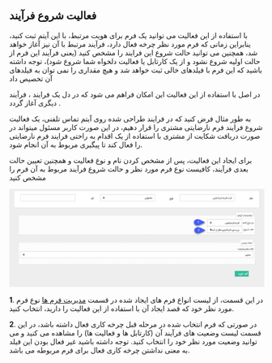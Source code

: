 ﻿##  فعالیت شروع فرآیند  



با استفاده از این فعالیت می توانید یک فرم برای هویت مرتبط، با این آیتم ثبت کنید، ینابراین زمانی که فرم مورد نظر چرخه فعال دارد، فرآیند مرتبط با آن نیز آغاز خواهد شد، همچنین می توانید حالت شروع این فرایند را مشخص کنید (یعنی فرآیند این فرم از حالت اولیه شروع نشود و از یک کارتابل یا فعالیت دلخواه شما شروع شود)، توجه داشته باشید که این فرم با فیلدهای خالی ثبت خواهد شد و هیچ مقداری را نمی توان به فیلدهای آن تخصیص داد

در اصل با استفاده از این فعالیت این امکان فراهم می شود که در دل یک فرایند ، فرآیند دیگری آغاز گردد .

به طور مثال فرض کنید که در فرایند طراحی شده روی آیتم تماس تلفنی، یک فعالیت شروع فرایند فرم نارضایتی مشتری را قرار دهیم، در این صورت کاربر مسئول میتواند در صورت دریافت شکایت از مشتری با استفاده از یک اقدام به راحتی فرایند فرم نارضایتی را فعال کند تا پیگیری مربوط به آن انجام شود.

برای ایجاد این فعالیت، پس از مشخص کردن نام و نوع فعالیت و همچنین تعیین حالت بعدی فرآیند، کافیست نوع فرم مورد نظر و حالت شروع فرآیند مربوط به آن فرم را مشخص کنید

![](StartProcess.png)

**1**. در این قسمت، از لیست انواع فرم های ایجاد شده در قسمت [مدیریت فرم ها](https://github.com/1stco/PayamGostarDocs/blob/master/help%202.5.4/Settings/Personalization-crm/Form-management/Form-management.md) نوع فرم مورد نظر خود که قصد ایجاد آن با استفاده از این فعالیت را دارید، انتخاب کنید.

**2**. در صورتی که فرم انتخاب شده در مرحله قبل چرخه کاری فعال داشته باشد، در این قسمت لیست وضعیت های فرآیند آن (کارتابل ها و فعالیت ها) را مشاهده می کنید و می توانید وضعیت مورد نظر خود را انتخاب کنید. توجه داشته باشید غیر فعال بودن این فیلد به معنی نداشتن چرخه کاری فعال برای فرم مربوطه می باشد.
